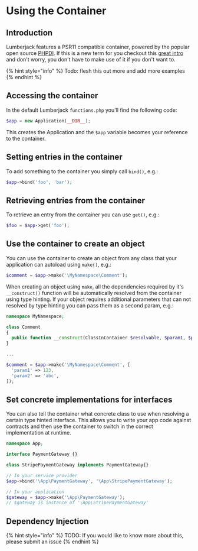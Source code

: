 # Using the Container

## Introduction

Lumberjack features a PSR11 compatible container, powered by the popular open source [PHPDI](http://php-di.org/). If this is a new term for you checkout this [great intro](http://php-di.org/doc/understanding-di.html) and don't worry, you don't have to make use of it if you don't want to.

{% hint style="info" %}
Todo: flesh this out more and add more examples
{% endhint %}

## Accessing the container

In the default Lumberjack `functions.php` you'll find the following code:

```php
$app = new Application(__DIR__);
```

This creates the Application and the `$app` variable becomes your reference to the container.

## Setting entries in the container

To add something to the container you simply call `bind()`, e.g.:

```php
$app->bind('foo', 'bar');
```

## Retrieving entries from the container

To retrieve an entry from the container you can use `get()`, e.g.:

```php
$foo = $app->get('foo');
```

## Use the container to create an object

You can use the container to create an object from any class that your application can autoload using `make()`, e.g.:

```php
$comment = $app->make('\MyNamespace\Comment');
```

When creating an object using `make`, all the dependencies required by it's `__construct()` function will be automatically resolved from the container using type hinting. If your object requires additional parameters that can not resolved by type hinting you can pass them as a second param, e.g.:

```php
namespace MyNamespace;

class Comment
{
  public function __construct(ClassInContainer $resolvable, $param1, $param2) {}
}

...

$comment = $app->make('\MyNamespace\Comment', [
  'param1' => 123,
  'param2' => 'abc',
]);
```

## Set concrete implementations for interfaces

You can also tell the container what concrete class to use when resolving a certain type hinted interface. This allows you to write your app code against contracts and then use the container to switch in the correct implementation at runtime.

```php
namespace App;

interface PaymentGateway {}

class StripePaymentGateway implements PaymentGateway{}

// In your service provider
$app->bind('\App\PaymentGateway', '\App\StripePaymentGateway');

// In your application
$gateway = $app->make('\App\PaymentGateway');
// $gateway is instance of '\App\StripePaymentGateway'
```

## Dependency Injection

{% hint style="info" %}
TODO: If you would like to know more about this, please submit an issue
{% endhint %}

